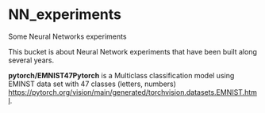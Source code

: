 # NN_experiments
Some Neural Networks experiments

This bucket is about Neural Network experiments that have been built along several years.

**pytorch/EMNIST47Pytorch** is a Multiclass classification model using EMINST data set with 47 classes (letters, numbers) https://pytorch.org/vision/main/generated/torchvision.datasets.EMNIST.html. 
